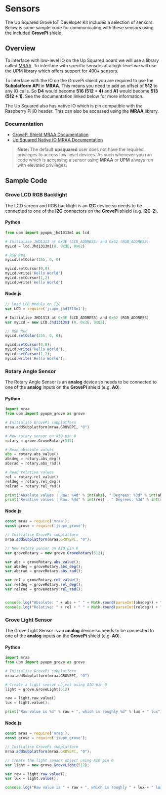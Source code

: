 # Sensors
The Up Squared Grove IoT Developer Kit includes a selection of sensors. Below is some sample code for communicating with these sensors using the included **GrovePi** shield.

## Overview
To interface with low-level IO on the Up Squared board we will use a library called [MRAA](https://github.com/intel-iot-devkit/mraa). To interface with specific sensors at a high-level we will use the [UPM](https://github.com/intel-iot-devkit/upm) library which offers support for [400+ sensors](https://upm.mraa.io/findSensor.html).

To interface with the IO on the GrovePi shield you are required to use the **Subplatform API** in **MRAA**. This means you need to add an offset of **512** to any IO calls. So **D4** would become **516 (512 + 4)** and **A1** would become **513 (512 + 1)**. See the documentation linked below for more information.

The Up Squared also has native IO which is pin compatible with the Raspberry Pi IO header. This can also be accessed using the **MRAA** library.

### Documentation

 - [GrovePi Shield MRAA Documentation](https://github.com/intel-iot-devkit/mraa/blob/master/docs/grovepi.md)
 - [Up Squared Native IO MRAA Documentation](https://github.com/intel-iot-devkit/mraa/blob/master/docs/up2.md)

> **Note:** The default **upsquared** user does not have the required privileges to access low-level devices. As such whenever you run code which is accessing a sensor using **MRAA** or **UPM** always run with elevated privileges.

## Sample Code
### Grove LCD RGB Backlight
The LCD screen and RGB backlight is an **I2C** device so needs to be connected to one of the **I2C** connectors on the **GrovePi** shield (e.g. **I2C-2**).
#### Python
``` python
from upm import pyupm_jhd1313m1 as lcd

# Initialise JHD1313 at 0x3E (LCD_ADDRESS) and 0x62 (RGB_ADDRESS)
myLcd = lcd.Jhd1313m1(0, 0x3E, 0x62)

# RGB Red
myLcd.setColor(255, 0, 0)

myLcd.setCursor(0,0)
myLcd.write('Hello World')
myLcd.setCursor(1,2)
myLcd.write('Hello World')
```
#### Node.js
``` js
// Load LCD module on I2C
var LCD = require('jsupm_jhd1313m1');

# Initialise JHD1313 at 0x3E (LCD_ADDRESS) and 0x62 (RGB_ADDRESS)
var myLcd = new LCD.Jhd1313m1 (0, 0x3E, 0x62);

// RGB Red
myLcd.setColor(255, 0, 0);

myLcd.setCursor(0,0);
myLcd.write('Hello World');
myLcd.setCursor(1,2);
myLcd.write('Hello World');
```

### Rotary Angle Sensor
The Rotary Angle Sensor is an **analog** device so needs to be connected to one of the **analog** inputs on the **GrovePi** shield (e.g. **A0**).
#### Python
``` python
import mraa
from upm import pyupm_grove as grove

# Initialise GrovePi subplatform
mraa.addSubplatform(mraa.GROVEPI, "0")

# New rotary sensor on AIO pin 0
rotary = grove.GroveRotary(512)

# Read absolute values
abs = rotary.abs_value()
absdeg = rotary.abs_deg()
absrad = rotary.abs_rad()

# Read relative values
rel = rotary.rel_value()
reldeg = rotary.rel_deg()
relrad = rotary.rel_rad()

print("Absolute values | Raw: %4d" % int(abs), " Degrees: %3d" % int(absdeg), " Radian: %5.2f" % absrad)
print("Relative values | Raw: %4d" % int(rel) , " Degrees: %3d" % int(reldeg), " Radian: %5.2f" % relrad)
```
#### Node.js
``` js
const mraa = require('mraa');
const grove = require('jsupm_grove');

// Initialise GrovePi subplatform
mraa.addSubplatform(mraa.GROVEPI, "0");

// New rotary sensor on AIO pin 0
var groveRotary = new grove.GroveRotary(512);

var abs = groveRotary.abs_value();
var absdeg = groveRotary.abs_deg();
var absrad = groveRotary.abs_rad();

var rel = groveRotary.rel_value();
var reldeg = groveRotary.rel_deg();
var relrad = groveRotary.rel_rad();


console.log("Absolute: " + abs + " " + Math.round(parseInt(absdeg)) + " " + absrad.toFixed(3));
console.log("Relative: " + rel + " " + Math.round(parseInt(reldeg)) + " " + relrad.toFixed(3));
```

### Grove Light Sensor
The Grove Light Sensor is an **analog** device so needs to be connected to one of the **analog** inputs on the **GrovePi** shield (e.g. **A0**).
#### Python
``` python
import mraa
from upm import pyupm_grove as grove

# Initialise GrovePi subplatform
mraa.addSubplatform(mraa.GROVEPI, "0")

# Create a light sensor object using AIO pin 0
light = grove.GroveLight(512)

raw = light.raw_value()
lux = light.value();

print("Raw value is %d" % raw + ", which is roughly %d" % lux + " lux");
```
#### Node.js
``` js
const mraa = require('mraa');
const grove = require('jsupm_grove');

// Initialise GrovePi subplatform
mraa.addSubplatform(mraa.GROVEPI, "0");

// Create the light sensor object using AIO pin 0
var light = new grove.GroveLight(512);

var raw = light.raw_value();
var lux = light.value();

console.log("Raw value is " + raw + ", which is roughly " + lux + " lux");
```
